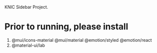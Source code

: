 KNIC Sidebar Project.

# Prior to running, please install 

 1) @mui/icons-material @mui/material @emotion/styled @emotion/react
 2) @material-ui/lab
